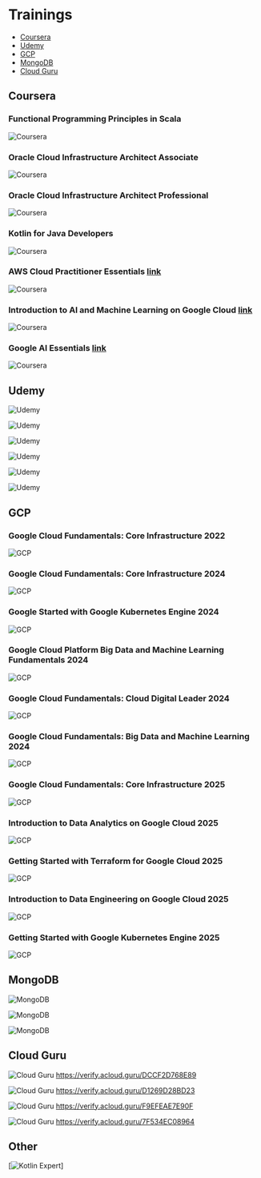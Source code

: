 # Trainings

- [Coursera](#coursera)
- [Udemy](#udemy)
- [GCP](#gcp)
- [MongoDB](#mongodb)
- [Cloud Guru](#cloud-guru)

## Coursera

### Functional Programming Principles in Scala
![Coursera](coursera/Coursera%20Functional%20Programming%20Principles%20in%20Scala%20H8R6X44QBM2R.jpg)

### Oracle Cloud Infrastructure Architect Associate
![Coursera](coursera/Coursera%20Oracle%20Cloud%20Infrastructure%20Architect%20Associate%20DZCT32XW5864.jpg)

### Oracle Cloud Infrastructure Architect Professional

![Coursera](coursera/Coursera%20Oracle%20Cloud%20Infrastructure%20Architect%20Professional%20DSNAGAWE2YYU.jpg)

### Kotlin for Java Developers
![Coursera](coursera/Coursera%20Kotlin%20for%20Java%20Developers%208YV7UD9FHRY3.jpg)

### AWS Cloud Practitioner Essentials [link](https://www.coursera.org/verify/D2M6V39KDCCA)
![Coursera](coursera/Coursera%20AWS%20Cloud%20Practitioner%20Essentials%20D2M6V39KDCCA.jpg)

### Introduction to AI and Machine Learning on Google Cloud [link](https://www.coursera.org/verify/T447FN2RA5PK)

![Coursera](coursera/Coursera%20Introduction%20to%20AI%20and%20Machine%20Learning%20on%20Google%20Cloud%20T447FN2RA5PK.jpg)

### Google AI Essentials [link](https://www.coursera.org/account/P63ZZL1MEUG4)

![Coursera](coursera/Coursera%20Google%20AI%20Essentials%20P63ZZL1MEUG4.jpg)

## Udemy

![Udemy](udemy/UC-a477974f-9f8a-499d-a948-b7af0f0df678.jpg)

![Udemy](udemy/UC-ead1c226-aa93-41c9-9eb8-6edeca9776e3.jpg)

![Udemy](udemy/UC-d97cacc9-370d-4166-896e-c970a0ae468e.jpg)

![Udemy](udemy/UC-b0222d01-16ab-43e3-bdf7-b4faf77a5e30.jpg)

![Udemy](udemy/UC-a477974f-9f8a-499d-a948-b7af0f0df678.jpg)

![Udemy](udemy/UC-f1f40599-ff5e-45cb-ac5d-431dfbc430ff.jpg)

## GCP

### Google Cloud Fundamentals: Core Infrastructure 2022
![GCP](gcp/Daniel%20Mroczka%20CloudTeam_GCP.jpg)

### Google Cloud Fundamentals: Core Infrastructure 2024
![GCP](gcp/Daniel_Mroczka%20-%20Google%20Cloud%20Fundamentals%20-%20Core%20infrastructure.jpg)

### Google Started with Google Kubernetes Engine 2024
![GCP](gcp/Daniel_Mroczka%20-%20Getting%20started%20with%20GKE.jpg)

### Google Cloud Platform Big Data and Machine Learning Fundamentals 2024
![GCP](gcp/Daniel_Mroczka%20-%20Google%20Cloud%20Platform%20Big%20Data%20and%20Machine%20Learning%20Fundamentals.jpg)

### Google Cloud Fundamentals: Cloud Digital Leader 2024

![GCP](gcp/Daniel%20Mroczka%20-%20Digital%20Leader.jpg)

### Google Cloud Fundamentals: Big Data and Machine Learning 2024
![GCP](gcp/Big%20Data%20Daniel%20Mroczka.jpg)

### Google Cloud Fundamentals: Core Infrastructure 2025
![GCP](gcp/Daniel_Mroczka%20-%20Google%20Cloud%20Fundamentals%20-%20Core%20infrastructure%202025.jpg)

### Introduction to Data Analytics on Google Cloud 2025
![GCP](gcp/Daniel%20Mroczka%20-%20Introduction%20to%20Data%20Analytics%20on%20Google%20Cloud.jpg)

### Getting Started with Terraform for Google Cloud 2025
![GCP](gcp/Daniel_Mroczka%20-%20Getting%20Started%20with%20Terraform%20for%20Google%20Cloud.jpg)

### Introduction to Data Engineering on Google Cloud 2025

![GCP](gcp/Daniel_Mroczka%20-%20Introduction%20to%20Data%20Engineering%20on%20Google%20Cloud.jpg)

### Getting Started with Google Kubernetes Engine 2025

![GCP](gcp/Daniel_Mroczka%20-%20Getting%20Started%20with%20Google%20Kubernetes%20Engine.jpg)

## MongoDB

![MongoDB](mongodb/DANIEL%20MROCZKA%20(Java%20Developer)%20-%20Trainings_page-0001.jpg)

![MongoDB](mongodb/DANIEL%20MROCZKA%20(Java%20Developer)%20-%20Trainings_page-0002.jpg)

![MongoDB](mongodb/DANIEL%20MROCZKA%20(Java%20Developer)%20-%20Trainings_page-0003.jpg)

## Cloud Guru

![Cloud Guru](cloudguru/DANIEL%20MROCZKA%20(Java%20Developer)%20-%20Trainings_page-0024.jpg)
https://verify.acloud.guru/DCCF2D768E89

![Cloud Guru](cloudguru/DANIEL%20MROCZKA%20(Java%20Developer)%20-%20Trainings_page-0025.jpg)
https://verify.acloud.guru/D1269D28BD23

![Cloud Guru](cloudguru/DANIEL%20MROCZKA%20(Java%20Developer)%20-%20Trainings_page-0026.jpg)
https://verify.acloud.guru/F9EFEAE7E90F

![Cloud Guru](cloudguru/DANIEL%20MROCZKA%20(Java%20Developer)%20-%20Trainings_page-0027.jpg)
https://verify.acloud.guru/7F534EC08964

## Other

[![Kotlin Expert](Kotlin%20Expert%20-%20Daniel%20Mroczka.jpg)]